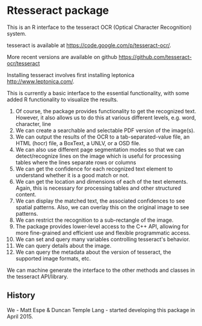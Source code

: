 # Rtesseract package

This is an R interface to the tesseract OCR (Optical Character Recognition) system.

tesseract is available at https://code.google.com/p/tesseract-ocr/.

More recent versions are available on github
  https://github.com/tesseract-ocr/tesseract

Installing tesseract involves first installing leptonica
http://www.leptonica.com/.

This is currently a basic interface to the essential functionality, with some
added R functionality to visualize the results.

1. Of course, the package provides functionality to get the recognized text.
However, it also allows us to do this at various different levels, e.g.
word, character, line
3. We can create a searchable and selectable PDF version of the image(s).
3. We can output the results of the OCR to a tab-separated-value file, an HTML (hocr) file, a BoxText, a UNLV, or a OSD file.
2. We can also use different page segmentation modes so that we can detect/recognize
lines on the image which is useful for processing tables where the lines separate
rows or columns
3. We can get the confidence for each recognized text element to understand whether it is 
  a good match or not.
3. We can get the location and dimensions of each of the text elements. Again, this is 
 necessary for processing tables and other structured content.
3. We can display the matched text, the associated confidences to see spatial patterns.
 Also, we can overlay this on the original image to see patterns.
3. We can restrict the recognition to a sub-rectangle of the image.
3. The package provides lower-level access to the C++ API, allowing for more fine-grained and efficient
 use and flexible programmatic access.
3. We can set and query many variables controlling tesseract's behavior.
3. We can query details about the image.
3. We can query the metadata about the version of tesseract, the supported image formats, etc.



We can machine generate the interface to the other methods and classes in the tesseract API/library.


## History
We - Matt Espe & Duncan Temple Lang - started developing this package in April 2015.







<!--
install_name_tool  -change libtesseract.4.0.0.dylib /usr/local/lib/libtesseract.4.0.0.dylib Rtesseract.so 
-->
